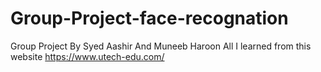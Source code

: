 # Group-Project-face-recognation
Group Project By Syed Aashir And Muneeb Haroon
All I learned from this website
https://www.utech-edu.com/
